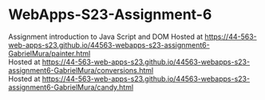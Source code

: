 
# WebApps-S23-Assignment-6
Assignment introduction to Java Script and DOM
Hosted at https://44-563-web-apps-s23.github.io/44563-webapps-s23-assignment6-GabrielMura/painter.html <br>
Hosted at https://44-563-web-apps-s23.github.io/44563-webapps-s23-assignment6-GabrielMura/conversions.html <br>
Hosted at https://44-563-web-apps-s23.github.io/44563-webapps-s23-assignment6-GabrielMura/candy.html <br>